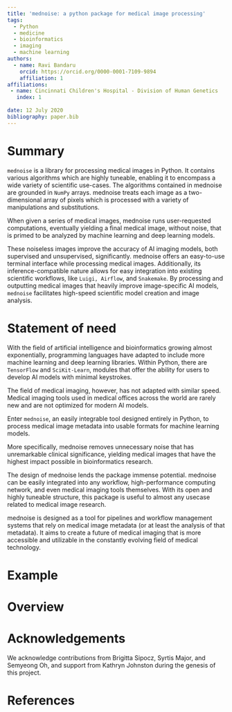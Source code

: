 ```yaml
---
title: 'mednoise: a python package for medical image processing'
tags:
  - Python
  - medicine
  - bioinformatics
  - imaging
  - machine learning
authors:
  - name: Ravi Bandaru
    orcid: https://orcid.org/0000-0001-7109-9894
    affiliation: 1
affiliations:
 - name: Cincinnati Children's Hospital - Division of Human Genetics
   index: 1
   
date: 12 July 2020
bibliography: paper.bib
---
```


# Summary

`mednoise` is a library for processing medical images in Python. It contains various algorithms which are highly tuneable, enabling it to encompass a wide variety of scientific use-cases. The algorithms contained in mednoise are grounded in `NumPy` arrays. mednoise treats each image as a two-dimensional array of pixels which is processed with a variety of manipulations and substitutions. 

When given a series of medical images, mednoise runs user-requested computations, eventually yielding a final medical image, without noise, that is primed to be analyzed by machine learning and deep learning models.

These noiseless images improve the accuracy of AI imaging models, both supervised and unsupervised, significantly. mednoise offers an easy-to-use terminal interface while processing medical images. Additionally, its inference-compatible nature allows for easy integration into existing scientific workflows, like `Luigi, Airflow`, and `Snakemake`. By processing and outputting medical images that heavily improve image-specific AI models, `mednoise` facilitates high-speed scientific model creation and image analysis.

# Statement of need

With the field of artificial intelligence and bioinformatics growing almost exponentially, programming languages have adapted to include more machine learning and deep learning libraries. Within Python, there are `TensorFlow` and `SciKit-Learn`, modules that offer the ability for users to develop AI models with minimal keystrokes.

The field of medical imaging, however, has not adapted with similar speed. Medical imaging tools used in medical offices across the world are rarely new and are not optimized for modern AI models.

Enter `mednoise`, an easily integrable tool designed entirely in Python, to process medical image metadata into usable formats for machine learning models.

More specifically, mednoise removes unnecessary noise that has unremarkable clinical significance, yielding medical images that have the highest impact possible in bioinformatics research.

The design of mednoise lends the package immense potential. mednoise can be easily integrated into any workflow, high-performance computing network, and even medical imaging tools themselves. With its open and highly tuneable structure, this package is useful to almost any usecase related to medical image research.

mednoise is designed as a tool for pipelines and workflow management systems that rely on medical image metadata (or at least the analysis of that metadata). It aims to create a future of medical imaging that is more accessible and utilizable in the constantly evolving field of medical technology.

# Example

# Overview

# Acknowledgements

We acknowledge contributions from Brigitta Sipocz, Syrtis Major, and Semyeong
Oh, and support from Kathryn Johnston during the genesis of this project.

# References
